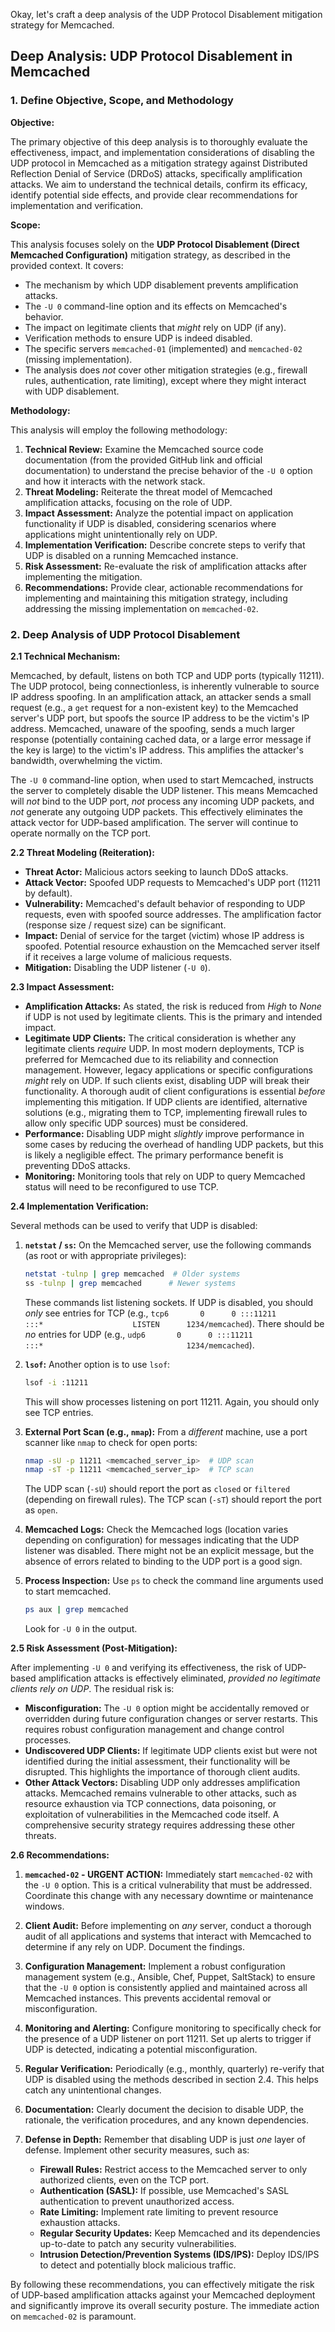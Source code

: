 Okay, let's craft a deep analysis of the UDP Protocol Disablement mitigation strategy for Memcached.

## Deep Analysis: UDP Protocol Disablement in Memcached

### 1. Define Objective, Scope, and Methodology

**Objective:**

The primary objective of this deep analysis is to thoroughly evaluate the effectiveness, impact, and implementation considerations of disabling the UDP protocol in Memcached as a mitigation strategy against Distributed Reflection Denial of Service (DRDoS) attacks, specifically amplification attacks.  We aim to understand the technical details, confirm its efficacy, identify potential side effects, and provide clear recommendations for implementation and verification.

**Scope:**

This analysis focuses solely on the **UDP Protocol Disablement (Direct Memcached Configuration)** mitigation strategy, as described in the provided context.  It covers:

*   The mechanism by which UDP disablement prevents amplification attacks.
*   The `-U 0` command-line option and its effects on Memcached's behavior.
*   The impact on legitimate clients that *might* rely on UDP (if any).
*   Verification methods to ensure UDP is indeed disabled.
*   The specific servers `memcached-01` (implemented) and `memcached-02` (missing implementation).
*   The analysis does *not* cover other mitigation strategies (e.g., firewall rules, authentication, rate limiting), except where they might interact with UDP disablement.

**Methodology:**

This analysis will employ the following methodology:

1.  **Technical Review:**  Examine the Memcached source code documentation (from the provided GitHub link and official documentation) to understand the precise behavior of the `-U 0` option and how it interacts with the network stack.
2.  **Threat Modeling:**  Reiterate the threat model of Memcached amplification attacks, focusing on the role of UDP.
3.  **Impact Assessment:**  Analyze the potential impact on application functionality if UDP is disabled, considering scenarios where applications might unintentionally rely on UDP.
4.  **Implementation Verification:**  Describe concrete steps to verify that UDP is disabled on a running Memcached instance.
5.  **Risk Assessment:**  Re-evaluate the risk of amplification attacks after implementing the mitigation.
6.  **Recommendations:**  Provide clear, actionable recommendations for implementing and maintaining this mitigation strategy, including addressing the missing implementation on `memcached-02`.

### 2. Deep Analysis of UDP Protocol Disablement

**2.1 Technical Mechanism:**

Memcached, by default, listens on both TCP and UDP ports (typically 11211).  The UDP protocol, being connectionless, is inherently vulnerable to source IP address spoofing.  In an amplification attack, an attacker sends a small request (e.g., a `get` request for a non-existent key) to the Memcached server's UDP port, but spoofs the source IP address to be the victim's IP address.  Memcached, unaware of the spoofing, sends a much larger response (potentially containing cached data, or a large error message if the key is large) to the victim's IP address.  This amplifies the attacker's bandwidth, overwhelming the victim.

The `-U 0` command-line option, when used to start Memcached, instructs the server to completely disable the UDP listener.  This means Memcached will *not* bind to the UDP port, *not* process any incoming UDP packets, and *not* generate any outgoing UDP packets.  This effectively eliminates the attack vector for UDP-based amplification.  The server will continue to operate normally on the TCP port.

**2.2 Threat Modeling (Reiteration):**

*   **Threat Actor:**  Malicious actors seeking to launch DDoS attacks.
*   **Attack Vector:**  Spoofed UDP requests to Memcached's UDP port (11211 by default).
*   **Vulnerability:**  Memcached's default behavior of responding to UDP requests, even with spoofed source addresses.  The amplification factor (response size / request size) can be significant.
*   **Impact:**  Denial of service for the target (victim) whose IP address is spoofed.  Potential resource exhaustion on the Memcached server itself if it receives a large volume of malicious requests.
*   **Mitigation:** Disabling the UDP listener (`-U 0`).

**2.3 Impact Assessment:**

*   **Amplification Attacks:** As stated, the risk is reduced from *High* to *None* if UDP is not used by legitimate clients.  This is the primary and intended impact.
*   **Legitimate UDP Clients:**  The critical consideration is whether any legitimate clients *require* UDP.  In most modern deployments, TCP is preferred for Memcached due to its reliability and connection management.  However, legacy applications or specific configurations *might* rely on UDP.  If such clients exist, disabling UDP will break their functionality.  A thorough audit of client configurations is essential *before* implementing this mitigation.  If UDP clients are identified, alternative solutions (e.g., migrating them to TCP, implementing firewall rules to allow only specific UDP sources) must be considered.
*   **Performance:**  Disabling UDP might *slightly* improve performance in some cases by reducing the overhead of handling UDP packets, but this is likely a negligible effect. The primary performance benefit is preventing DDoS attacks.
*   **Monitoring:** Monitoring tools that rely on UDP to query Memcached status will need to be reconfigured to use TCP.

**2.4 Implementation Verification:**

Several methods can be used to verify that UDP is disabled:

1.  **`netstat` / `ss`:**  On the Memcached server, use the following commands (as root or with appropriate privileges):

    ```bash
    netstat -tulnp | grep memcached  # Older systems
    ss -tulnp | grep memcached      # Newer systems
    ```

    These commands list listening sockets.  If UDP is disabled, you should *only* see entries for TCP (e.g., `tcp6       0      0 :::11211               :::*                    LISTEN      1234/memcached`).  There should be *no* entries for UDP (e.g., `udp6       0      0 :::11211               :::*                                1234/memcached`).

2.  **`lsof`:**  Another option is to use `lsof`:

    ```bash
    lsof -i :11211
    ```

    This will show processes listening on port 11211.  Again, you should only see TCP entries.

3.  **External Port Scan (e.g., `nmap`):**  From a *different* machine, use a port scanner like `nmap` to check for open ports:

    ```bash
    nmap -sU -p 11211 <memcached_server_ip>  # UDP scan
    nmap -sT -p 11211 <memcached_server_ip>  # TCP scan
    ```

    The UDP scan (`-sU`) should report the port as `closed` or `filtered` (depending on firewall rules).  The TCP scan (`-sT`) should report the port as `open`.

4.  **Memcached Logs:**  Check the Memcached logs (location varies depending on configuration) for messages indicating that the UDP listener was disabled.  There might not be an explicit message, but the absence of errors related to binding to the UDP port is a good sign.

5.  **Process Inspection:** Use `ps` to check the command line arguments used to start memcached.
    ```bash
    ps aux | grep memcached
    ```
    Look for `-U 0` in the output.

**2.5 Risk Assessment (Post-Mitigation):**

After implementing `-U 0` and verifying its effectiveness, the risk of UDP-based amplification attacks is effectively eliminated, *provided no legitimate clients rely on UDP*.  The residual risk is:

*   **Misconfiguration:**  The `-U 0` option might be accidentally removed or overridden during future configuration changes or server restarts.  This requires robust configuration management and change control processes.
*   **Undiscovered UDP Clients:**  If legitimate UDP clients exist but were not identified during the initial assessment, their functionality will be disrupted.  This highlights the importance of thorough client audits.
*   **Other Attack Vectors:**  Disabling UDP only addresses amplification attacks.  Memcached remains vulnerable to other attacks, such as resource exhaustion via TCP connections, data poisoning, or exploitation of vulnerabilities in the Memcached code itself.  A comprehensive security strategy requires addressing these other threats.

**2.6 Recommendations:**

1.  **`memcached-02` - URGENT ACTION:**  Immediately start `memcached-02` with the `-U 0` option.  This is a critical vulnerability that must be addressed.  Coordinate this change with any necessary downtime or maintenance windows.

2.  **Client Audit:**  Before implementing on *any* server, conduct a thorough audit of all applications and systems that interact with Memcached to determine if any rely on UDP.  Document the findings.

3.  **Configuration Management:**  Implement a robust configuration management system (e.g., Ansible, Chef, Puppet, SaltStack) to ensure that the `-U 0` option is consistently applied and maintained across all Memcached instances.  This prevents accidental removal or misconfiguration.

4.  **Monitoring and Alerting:**  Configure monitoring to specifically check for the presence of a UDP listener on port 11211.  Set up alerts to trigger if UDP is detected, indicating a potential misconfiguration.

5.  **Regular Verification:**  Periodically (e.g., monthly, quarterly) re-verify that UDP is disabled using the methods described in section 2.4.  This helps catch any unintentional changes.

6.  **Documentation:**  Clearly document the decision to disable UDP, the rationale, the verification procedures, and any known dependencies.

7.  **Defense in Depth:**  Remember that disabling UDP is just *one* layer of defense.  Implement other security measures, such as:
    *   **Firewall Rules:**  Restrict access to the Memcached server to only authorized clients, even on the TCP port.
    *   **Authentication (SASL):**  If possible, use Memcached's SASL authentication to prevent unauthorized access.
    *   **Rate Limiting:**  Implement rate limiting to prevent resource exhaustion attacks.
    *   **Regular Security Updates:**  Keep Memcached and its dependencies up-to-date to patch any security vulnerabilities.
    *   **Intrusion Detection/Prevention Systems (IDS/IPS):**  Deploy IDS/IPS to detect and potentially block malicious traffic.

By following these recommendations, you can effectively mitigate the risk of UDP-based amplification attacks against your Memcached deployment and significantly improve its overall security posture. The immediate action on `memcached-02` is paramount.